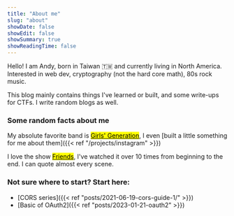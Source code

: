 ```yaml
---
title: "About me"
slug: "about"
showDate: false
showEdit: false
showSummary: true
showReadingTime: false
---
```



Hello! I am Andy, born in Taiwan 🇹🇼 and currently living in North America. Interested in web dev, cryptography (not the hard core math), 80s rock music.

This blog mainly contains things I've learned or built, and some write-ups for CTFs. I write random blogs as well.

### Some random facts about me

My absolute favorite band is [<mark>Girls' Generation</mark>](https://www.youtube.com/@GIRLSGENERATION), I even [built a little something for me about them]({{< ref "/projects/instagram" >}})

I love the show [<mark>Friends</mark>](https://www.youtube.com/watch?v=8w3wmQAMoxQ), I've watched it over 10 times from beginning to the end. I can quote almost every scene.



### Not sure where to start? Start here:
- [CORS series]({{< ref "posts/2021-06-19-cors-guide-1/" >}})
- [Basic of OAuth2]({{< ref "posts/2023-01-21-oauth2" >}})
